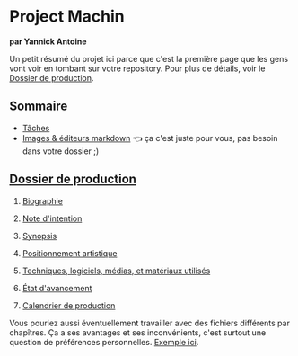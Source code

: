 # Project Machin

**par Yannick Antoine**

Un petit résumé du projet ici parce que c'est la première page que les gens vont voir en tombant sur votre repository. Pour plus de détails, voir le [Dossier de production](Dossier/readme.md).

## Sommaire

- [Tâches](tasks.md)
- [Images & éditeurs markdown](markdown-editors.md) 👈 ça c'est juste pour vous, pas besoin dans votre dossier ;)

## [Dossier de production](Dossier/readme.md)

1. [Biographie](Dossier/01-biographie.md)

2. [Note d'intention](Dossier/02-intention.md)

3. [Synopsis](Dossier/03-synopsis.md)

4. [Positionnement artistique](Dossier/04-positionnement.md)

5. [Techniques, logiciels, médias, et matériaux utilisés](Dossier/05-technique.md)

6. [État d'avancement](Dossier/06-avancement.md)

7. [Calendrier de production](Dossier/07-calendrier.md)

Vous pouriez aussi éventuellement travailler avec des fichiers différents par chapîtres. Ça a ses avantages et ses inconvénients, c'est surtout une question de préférences personnelles. [Exemple ici](https://github.com/stluc-an/TestDossier_EphemereFurtif/tree/dossier-multifichier).

